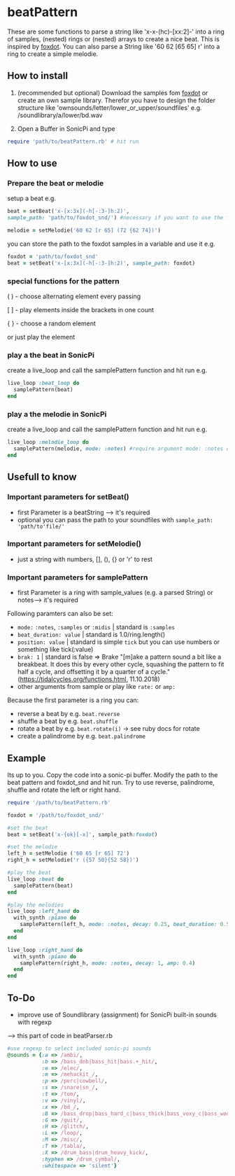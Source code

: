 # beatPattern

These are some functions to parse a string like 'x-x-(hc)-[xx:2]-' into a ring of samples, (nested) rings or (nested) arrays to create a nice beat. This is inspired by [foxdot](https://github.com/Qirky/FoxDot).
You can also parse a String like '60 62 [65 65] r' into a ring to create a simple melodie.

## How to install
1. (recommended but optional) Download the samples fom [foxdot](https://github.com/Qirky/FoxDot/tree/master/FoxDot/snd) or
create an own sample library. Therefor you have to design the folder structure like 'ownsounds/letter/lower_or_upper/soundfiles' e.g. /soundlibrary/a/lower/bd.wav

2. Open a Buffer in SonicPi and type
```ruby
require 'path/to/beatPattern.rb' # hit run
```

## How to use
### Prepare the beat or melodie

setup a beat e.g.
```ruby
beat = setBeat('x-[x:3x](-h[-:3-]h:2)',
sample_path: 'path/to/foxdot_snd/') #necessary if you want to use the foxdot samples

melodie = setMelodie('60 62 [r 65] (72 {62 74})')
```

you can store the path to the foxdot samples in a variable and use it e.g.
```ruby
foxdot = 'path/to/foxdot_snd'
beat = setBeat('x-[x:3x](-h[-:3-]h:2)', sample_path: foxdot)
```

### special functions for the pattern
( ) - choose alternating element every passing

[ ] - play elements inside the brackets in one count

{ } - choose a random element

or just play the element

### play a the beat in SonicPi

create a live_loop and call the samplePattern function and hit run e.g.
```ruby
live_loop :beat_loop do
  samplePattern(beat)
end
```

### play a the melodie in SonicPi

create a live_loop and call the samplePattern function and hit run e.g.
```ruby
live_loop :melodie_loop do
  samplePattern(melodie, mode: :notes) #require argument mode: :notes or :midis
end
```

## Usefull to know
### Important parameters for setBeat()
* first Parameter is a beatString --> it's required
* optional you can pass the path to your soundfiles with `sample_path: 'path/to'file/'`

### Important parameters for setMelodie()
* just a string with numbers, [], (), {} or 'r' to rest

### Important parameters for samplePattern
* first Parameter is a ring with sample_values (e.g. a parsed String) or notes--> it's required

Following paramters can also be set:
* `mode:` `:notes`, `:samples` or `:midis` | standard is `:samples`
* `beat_duration: value` | standard is 1.0/ring.length()
* `position: value` | standard is simple `tick` but you can use numbers or something like tick(:value)
* `brak: 1` | standard is false => Brake "[m]ake a pattern sound a bit like a breakbeat. It does this by every other cycle, squashing the pattern to fit half a cycle, and offsetting it by a quarter of a cycle." (https://tidalcycles.org/functions.html, 11.10.2018)  
* other arguments from sample or play like `rate:` or `amp:`

Because the first parameter is a ring you can:
* reverse a beat by e.g. `beat.reverse`
* shuffle a beat by e.g. `beat.shuffle`
* rotate a beat by e.g. `beat.rotate(i)` -> see ruby docs for rotate
* create a palindrome by e.g. `beat.palindrome`

## Example

Its up to you. Copy the code into a sonic-pi buffer. Modify the path to the beat pattern and foxdot_snd and hit run.
Try to use reverse, palindrome, shuffle and rotate the left or right hand.

```ruby
require '/path/to/beatPattern.rb'

foxdot = '/path/to/foxdot_snd/'

#set the beat
beat = setBeat('x-{ok}[-x]', sample_path:foxdot)

#set the melodie
left_h = setMelodie ('60 65 [r 65] 72')
right_h = setMelodie('r ({57 50}{52 58})')

#play the beat
live_loop :beat do
  samplePattern(beat)
end

#play the melodies
live_loop :left_hand do
  with_synth :piano do
    samplePattern(left_h, mode: :notes, decay: 0.25, beat_duration: 0.5)
  end
end

live_loop :right_hand do
  with_synth :piano do
    samplePattern(right_h, mode: :notes, decay: 1, amp: 0.4)
  end
end
```

## To-Do
* improve use of Soundlibrary (assignment) for SonicPi built-in sounds with regexp

--> this part of code in beatParser.rb
```ruby
#use regexp to select included sonic-pi sounds
@sounds = {:a => /ambi/,
           :b => /bass_dnb|bass_hit|bass.+_hit/,
           :e => /elec/,
           :m => /mehackit_/,
           :p => /perc|cowbell/,
           :s => /snare|sn_/,
           :t => /tom/,
           :v => /vinyl/,
           :x => /bd_/,
           :B => /bass_drop|bass_hard_c|bass_thick|bass_voxy_c|bass_woodsy/,
           :G => /guit/,
           :H => /glitch/,
           :L => /loop/,
           :M => /misc/,
           :T => /tabla/,
           :X => /drum_bass|drum_heavy_kick/,
           :hyphen => /drum_cymbal/,
           :whitespace => 'silent'}
```
